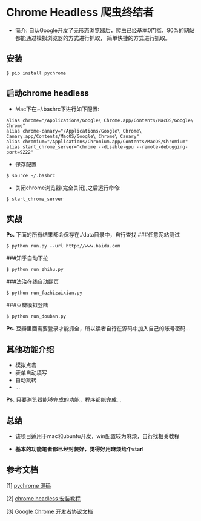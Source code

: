 # Chrome Headless 爬虫终结者

* 简介: 自从Google开发了无形态浏览器后，爬虫已经基本0门槛，90%的网站都能通过模拟浏览器的方式进行抓取，
简单快捷的方式进行抓取。

## 安装

```
$ pip install pychrome
```

## 启动chrome headless

* Mac下在~/.bashrc下进行如下配置:
```
alias chrome="/Applications/Google\ Chrome.app/Contents/MacOS/Google\ Chrome"
alias chrome-canary="/Applications/Google\ Chrome\ Canary.app/Contents/MacOS/Google\ Chrome\ Canary"
alias chromium="/Applications/Chromium.app/Contents/MacOS/Chromium"
alias start_chrome_server="chrome --disable-gpu --remote-debugging-port=9222"
```

* 保存配置
```
$ source ~/.bashrc
```

* 关闭chrome浏览器(完全关闭),之后运行命令:
```
$ start_chrome_server
```

## 实战

**Ps.** 下面的所有结果都会保存在./data目录中，自行查找
###任意网站测试

```
$ python run.py --url http://www.baidu.com
```

###知乎自动下拉
```
$ python run_zhihu.py
```

###法治在线自动翻页
```
$ python run_fazhizaixian.py

```

###豆瓣模拟登陆
```
$ python run_douban.py

```

**Ps.** 豆瓣里面需要登录才能抓全，所以读者自行在源码中加入自己的账号密码...

## 其他功能介绍
* 模拟点击
* 表单自动填写
* 自动跳转
* ...

**Ps.** 只要浏览器能够完成的功能，程序都能完成...

## 总结

* 该项目适用于mac和ubuntu开发，win配置较为麻烦，自行找相关教程

* **基本的功能笔者都已经封装好，觉得好用麻烦给个star!**


## 参考文档

[1] [pychrome 源码](https://github.com/fate0/pychrome)

[2] [chrome headless 安装教程](https://www.jianshu.com/p/aec4b1216011)

[3] [Google Chrome 开发者协议文档](https://chromedevtools.github.io/devtools-protocol/)


